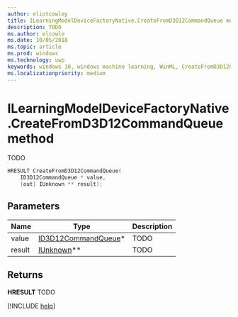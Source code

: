 ```yaml
---
author: eliotcowley
title: ILearningModelDeviceFactoryNative.CreateFromD3D12CommandQueue method
description: TODO
ms.author: elcowle
ms.date: 10/05/2018
ms.topic: article
ms.prod: windows
ms.technology: uwp
keywords: windows 10, windows machine learning, WinML, CreateFromD3D12CommandQueue
ms.localizationpriority: medium
---
```


# ILearningModelDeviceFactoryNative.CreateFromD3D12CommandQueue method

TODO

```cpp
HRESULT CreateFromD3D12CommandQueue(
    ID3D12CommandQueue * value, 
    [out] IUnknown ** result);
```

## Parameters

| Name | Type | Description |
|------|------|-------------|
| value | [ID3D12CommandQueue](https://docs.microsoft.com/windows/desktop/api/d3d12/nn-d3d12-id3d12commandqueue)* | TODO |
| result | [IUnknown](https://docs.microsoft.com/windows/desktop/api/unknwn/nn-unknwn-iunknown)** | TODO |

## Returns

**HRESULT**
TODO

[!INCLUDE [help](../includes/get-help.md)]